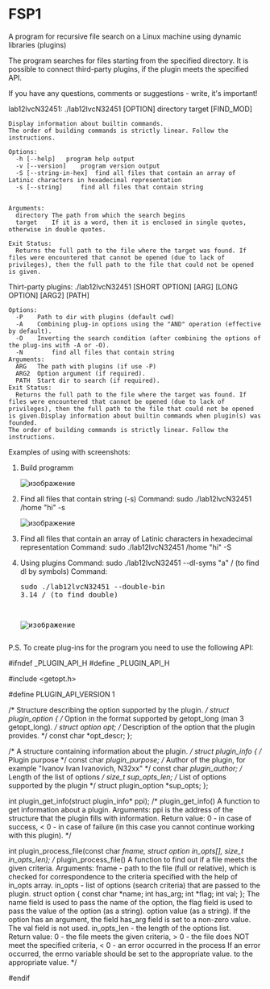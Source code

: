 # FSP1
A program for recursive file search on a Linux machine using dynamic libraries (plugins)

The program searches for files starting from the specified directory. It is possible to connect third-party plugins, if the plugin meets the specified API.

If you have any questions, comments or suggestions - write, it's important!

lab12lvcN32451: ./lab12lvcN32451 [OPTION] directory target [FIND_MOD]
   
	Display information about builtin commands.
	The order of building commands is strictly linear. Follow the instructions.

	Options:
	  -h [--help]	program help output
	  -v [--version]	program version output
	  -S [--string-in-hex]	find all files that contain an array of Latinic characters in hexadecimal representation 
	  -s [--string]		find all files that contain string 
	

	Arguments:
	  directory	The path from which the search begins
	  target	If it is a word, then it is enclosed in single quotes, otherwise in double quotes.

	Exit Status:
	  Returns the full path to the file where the target was found. If files were encountered that cannot be opened (due to lack of privileges), then the full path to the file that could not be opened is given.

Thirt-party plugins: ./lab12lvcN32451 [SHORT OPTION] [ARG] [LONG OPTION] [ARG2] [PATH]

	Options:
	  -P	Path to dir with plugins (default cwd)
	  -A	Combining plug-in options using the "AND" operation (effective by default).
	  -O	Inverting the search condition (after combining the options of the plug-ins with -A or -O).
	  -N		find all files that contain string
	Arguments:
	  ARG	The path with plugins (if use -P)
	  ARG2	Option argument (if required).
	  PATH	Start dir to search (if required).
	Exit Status:
	  Returns the full path to the file where the target was found. If files were encountered that cannot be opened (due to lack of privileges), then the full path to the file that could not be opened is given.Display information about builtin commands when plugin(s) was founded.
	The order of building commands is strictly linear. Follow the instructions.



Examples of using with screenshots:
1. Build programm
   
   ![изображение](https://github.com/8evz0/FSP1/assets/65715287/1d0eae84-2086-42d9-a31d-ff7128482417)
   
3. Find all files that contain string (-s)
   Command: sudo ./lab12lvcN32451 /home "hi" -s
   
   ![изображение](https://github.com/8evz0/FSP1/assets/65715287/53605463-ce30-44ad-96dc-525077840ed6)

4. Find all files that contain an array of Latinic characters in hexadecimal representation
   Command: sudo ./lab12lvcN32451 /home "hi" -S

5. Using plugins
   Command: sudo ./lab12lvcN32451 --dl-syms "a" / (to find dl by symbols)
   Command: <pre>sudo ./lab12lvcN32451 --double-bin 3.14 / (to find double)
   
   ![изображение](https://github.com/8evz0/FSP1/assets/65715287/c3021fd5-c3f5-4d9a-9c6d-67833010c3f9)

   
P.S. To create plug-ins for the program you need to use the following API:

#ifndef _PLUGIN_API_H
#define _PLUGIN_API_H

#include <getopt.h>

#define PLUGIN_API_VERSION 1

/*
    Structure describing the option supported by the plugin.
*/
struct plugin_option {
    /* Option in the format supported by getopt_long (man 3 getopt_long). */
    struct option opt;
    /* Description of the option that the plugin provides. */
    const char *opt_descr;
};

/*
    A structure containing information about the plugin.
*/
struct plugin_info {
    /* Plugin purpose */
    const char *plugin_purpose;
    /* Author of the plugin, for example "Ivanov Ivan Ivanovich, N32xx" */
    const char *plugin_author;
    /* Length of the list of options */
    size_t sup_opts_len;
    /* List of options supported by the plugin */
    struct plugin_option *sup_opts;
};


int plugin_get_info(struct plugin_info* ppi);
/*
    plugin_get_info()
    A function to get information about a plugin.
    Arguments:
        ppi is the address of the structure that the plugin fills with information.
    Return value:
          0 - in case of success,
        < 0 - in case of failure (in this case you cannot continue working with this plugin).
*/



int plugin_process_file(const char *fname,
        struct option in_opts[],
        size_t in_opts_len);
/*
    plugin_process_file()
    A function to find out if a file meets the given criteria.
    Arguments:
        fname - path to the file (full or relative), which is checked for
            correspondence to the criteria specified with the help of in_opts array.
        in_opts - list of options (search criteria) that are passed to the plugin.
            struct option {
               const char *name;
               int has_arg;
               int *flag;
               int val;
            };
            The name field is used to pass the name of the option, the flag field is used to pass the value of the option (as a string).
            option value (as a string). If the option has an argument, the field has_arg
            field is set to a non-zero value. The val field is not used.
        in_opts_len - the length of the options list.        
    Return value:
          0 - the file meets the given criteria,
        > 0 - the file does NOT meet the specified criteria,
        < 0 - an error occurred in the process
    If an error occurred, the errno variable should be set to the appropriate value. 
    to the appropriate value.
*/
        
#endif
